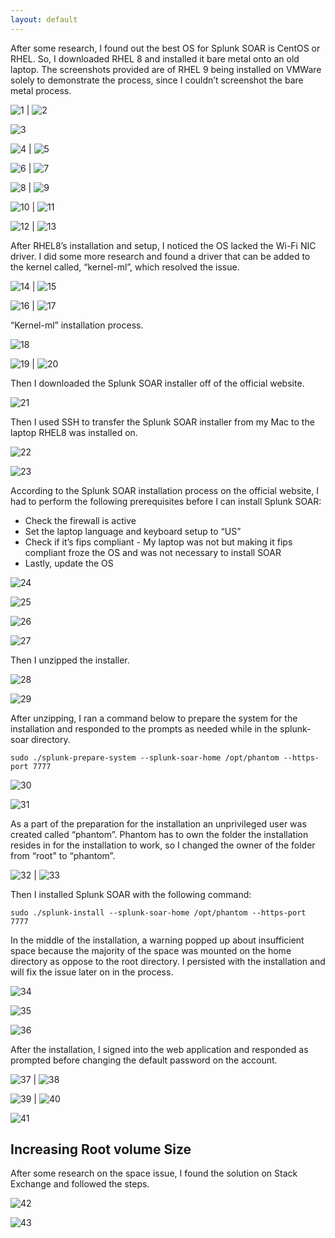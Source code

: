 ```yaml
---
layout: default
---
```



After some research, I found out the best OS for Splunk SOAR is CentOS or RHEL. So, I downloaded RHEL 8 and installed it bare metal onto an old laptop. The screenshots provided are of RHEL 9 being installed on VMWare solely to demonstrate the process, since I couldn’t screenshot the bare metal process.

![1](1.png) | ![2](2.png)

![3](3.png)

![4](4.png) | ![5](5.png)

![6](6.png) | ![7](7.png)

![8](8.png) | ![9](9.png)

![10](10.png) | ![11](11.png)

![12](12.png) | ![13](13.png)


After RHEL8’s installation and setup, I noticed the OS lacked the Wi-Fi NIC driver. I did some more research and found a driver that can be added to the kernel called, “kernel-ml”, which resolved the issue.

![14](14.png) | ![15](15.png)

![16](16.png) | ![17](17.png)


“Kernel-ml” installation process.

![18](18.png)

![19](19.png) | ![20](20.png)


Then I downloaded the Splunk SOAR installer off of the official website.

![21](21.png)


Then I used SSH to transfer the Splunk SOAR installer from my Mac to the laptop RHEL8 was installed on.

![22](22.png)

![23](23.png)


According to the Splunk SOAR installation process on the official website, I had to perform the following prerequisites before I can install Splunk SOAR:
*  Check the firewall is active
*  Set the laptop language and keyboard setup to “US”
*  Check if it’s fips compliant - My laptop was not but making it fips compliant froze the OS and was not necessary to install SOAR
*  Lastly, update the OS

![24](24.png)

![25](25.tiff)

![26](26.tiff)

![27](27.png)


Then I unzipped the installer.

![28](28.png)

![29](29.png)


After unzipping, I ran a command below to prepare the system for the installation and responded to the prompts as needed while in the splunk-soar directory.
```
sudo ./splunk-prepare-system --splunk-soar-home /opt/phantom --https-port 7777
```

![30](30.png)

![31](31.png)


As a part of the preparation for the installation an unprivileged user was created called “phantom”. Phantom has to own the folder the installation resides in for the installation to work, so I changed the owner of the folder from “root" to “phantom”.

![32](32.png) | ![33](33.png)


Then I installed Splunk SOAR with the following command:
```
sudo ./splunk-install --splunk-soar-home /opt/phantom --https-port 7777
```
In the middle of the installation, a warning popped up about insufficient space because the majority of the space was mounted on the home directory as oppose to the root directory. I persisted with the installation and will fix the issue later on in the process.

![34](34.png)

![35](35.png)

![36](36.png)


After the installation, I signed into the web application and responded as prompted before changing the default password on the account.

![37](37.png) | ![38](38.png)

![39](39.png) | ![40](40.png)

![41](41.png)


## Increasing Root volume Size

After some research on the space issue, I found the solution on Stack Exchange and followed the steps.

![42](42.png)

![43](43.png)
